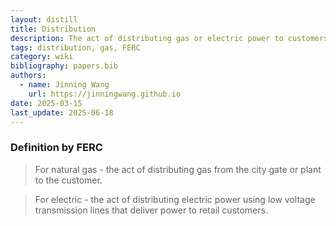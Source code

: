 ```yaml
---
layout: distill
title: Distribution
description: The act of distributing gas or electric power to customers.
tags: distribution, gas, FERC
category: wiki
bibliography: papers.bib
authors:
  - name: Jinning Wang
    url: https://jinningwang.github.io
date: 2025-03-15
last_update: 2025-06-18
---
```


### Definition by FERC

> For natural gas - the act of distributing gas from the city gate or plant to the customer.

> For electric - the act of distributing electric power using low voltage transmission lines that deliver power to retail customers.
